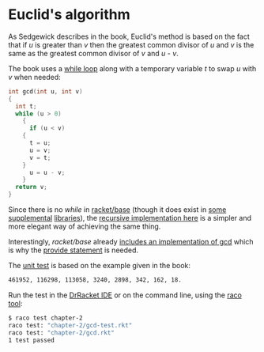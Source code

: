 # Euclid's algorithm

As Sedgewick describes in the book, Euclid's method is based on the fact that if *u* is greater than *v* then the greatest common divisor of *u* and *v* is the same as the greatest common divisor of *v* and *u* - *v*.

The book uses a [while loop](https://en.wikipedia.org/wiki/While_loop) along with a temporary variable *t* to swap *u* with *v* when needed:

```c
int gcd(int u, int v)
{
  int t;
  while (u > 0)
    {
      if (u < v)
	{
	  t = u;
	  u = v;
	  v = t;
	}
      u = u - v;
    }
  return v;
}
```

Since there is no *while* in [racket/base](https://docs.racket-lang.org/reference/index.html) (though it does exist in [some](https://docs.racket-lang.org/control-manual/index.html?q=control) [supplemental](https://docs.racket-lang.org/dyoo-while-loop/index.html) [libraries](https://docs.racket-lang.org/misc1/index.html?q=misc1#%28mod-path._misc1%2Fsyntax%29)), the [recursive implementation here](gcd.rkt) is a simpler and more elegant way of achieving the same thing.

Interestingly, *racket/base* already [includes an implementation of gcd](https://docs.racket-lang.org/reference/generic-numbers.html?q=gcd#%28def._%28%28quote._~23~25kernel%29._gcd%29%29) which is why the [provide statement](https://docs.racket-lang.org/guide/module-basics.html) is needed.

The [unit test](gcd-test.rkt) is based on the example given in the book:

```sh
461952, 116298, 113058, 3240, 2898, 342, 162, 18.
```

Run the test in the [DrRacket IDE](https://docs.racket-lang.org/drracket/index.html) or on the command line, using the [raco tool](https://docs.racket-lang.org/raco/index.html):

```sh
$ raco test chapter-2
raco test: "chapter-2/gcd-test.rkt"
raco test: "chapter-2/gcd.rkt"
1 test passed
```
